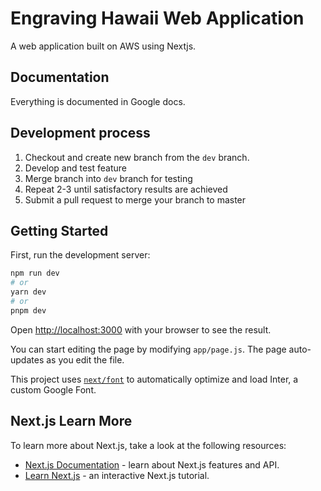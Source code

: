 # Engraving Hawaii Web Application
A web application built on AWS using Nextjs.

## Documentation
Everything is documented in Google docs.

## Development process
1. Checkout and create new branch from the `dev` branch.
2. Develop and test feature
3. Merge branch into `dev` branch for testing
4. Repeat 2-3 until satisfactory results are achieved
5. Submit a pull request to merge your branch to master

## Getting Started

First, run the development server:

```bash
npm run dev
# or
yarn dev
# or
pnpm dev
```

Open [http://localhost:3000](http://localhost:3000) with your browser to see the result.

You can start editing the page by modifying `app/page.js`. The page auto-updates as you edit the file.

This project uses [`next/font`](https://nextjs.org/docs/basic-features/font-optimization) to automatically optimize and load Inter, a custom Google Font.

## Next.js Learn More

To learn more about Next.js, take a look at the following resources:

- [Next.js Documentation](https://nextjs.org/docs) - learn about Next.js features and API.
- [Learn Next.js](https://nextjs.org/learn) - an interactive Next.js tutorial.

